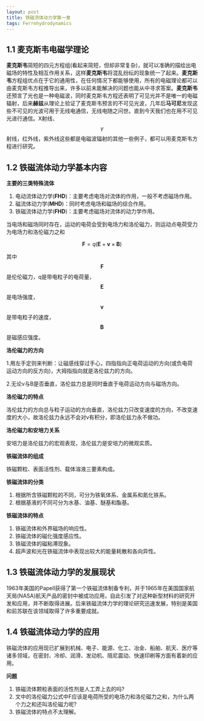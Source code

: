 ```yaml
---
layout: post
title: 铁磁流体动力学第一章
tags: Ferrohydrodynamics
---
```


## 1.1 麦克斯韦电磁学理论

**麦克斯韦**简短的四元方程组(看起来简短，但却非常复杂)，就可以准确的描绘出电磁场的特性及相互作用关系，这样**麦克斯韦**将混乱纷纭的现象统一了起来。**麦克斯韦**方程组优点在于它的通用性，在任何情况下都能够使用，所有的电磁理论都可以由麦克斯韦方程推导出来，许多以前未能解决的问题也能从中寻求答案。**麦克斯韦**还预言了光也是一种电磁波，同时麦克斯韦方程还表明了可见光并不是唯一的电磁辐射，后来**赫兹**从理论上验证了麦克斯韦预言的不可见光波，几年后**马可尼**发现这些不可见的光波可用于无线电通信，无线电随之问世。直到今天我们也在用不可见光进行通信。X射线、$$\gamma$$射线，红外线，紫外线这些都是电磁波辐射的其他一些例子，都可以用麦克斯韦方程进行研究。

## 1.2 铁磁流体动力学基本内容

**主要的三类特殊流体**

1. 电动流体动力学(**FHD**)：主要考虑电场对流体的作用，一般不考虑磁场作用。
2. 磁流体动力学(**MHD**)：同时考虑电场和磁场的综合作用。
3. 铁磁流体动力学(**FHD**)：主要考虑磁场对流体的动力学作用。

当电场和磁场同时存在，运动的电荷会受到电场力和洛伦磁力，则运动点电荷受力为电场力和洛伦磁力之和

$$
\pmb{F} = q(\pmb{E}+\pmb{v}\times\pmb{B})
$$

其中$$\pmb{F}$$是伦伦磁力，q是带电粒子的电荷量，$$\pmb{E}$$是电场强度，$$\pmb{v}$$是带电粒子的速度，$$\pmb{B}$$是磁感应强度。

**洛伦磁力的方向**

1.用左手定则来判断：让磁感线穿过手心，四指指向正电荷运动的方向(或负电荷运动方向的反方向)，大拇指指向就是洛伦兹力的方向。

2.无论v与B是否垂直，洛伦兹力总是同时垂直于电荷运动方向与磁场方向。

**洛伦磁力的特点**

洛伦兹力的方向总与粒子运动的方向垂直，洛伦兹力只改变速度的方向，不改变速度的大小，故洛伦兹力永远不会对v有积分，即洛伦兹力永不做功。

**洛伦磁力和安培力关系**

安培力是洛伦兹力的宏观表现，洛伦兹力是安培力的微观实质。

**铁磁流体的组成**

铁磁颗粒、表面活性剂、载体溶液三要素构成。

**铁磁流体的分类**

1. 根据所含铁磁颗粒的不同，可分为铁氧体系、金属系和氮化铁系。
2. 根据基液的不同可分为水基、油基、醚基和酯基。

**铁磁流体的特点**

1. 铁磁流体和外界磁场的响应性。
2. 铁磁流体的磁化强度感应性。
3. 铁磁流体的磁粘滞现象。
4. 超声波和光在铁磁流体中表现出较大的能量耗散和各向异性。

## 1.3 铁磁流体动力学的发展现状
1963年美国的Papell获得了第一个铁磁流体制备专利，并于1965年在美国国家航天局(NASA)航天产品的密封中被成功应用，自此引发了对这种新型材料的研究开发和应用，并不断取得进展。后来铁磁流体力学的理论研究迅速发展，特别是美国和前苏联在该领域取得了许多重要成就。


## 1.4 铁磁流体动力学的应用

铁磁流体的应用现已扩展到机械、电子、能源、化工、冶金、船舶、航天、医疗等诸多领域，在密封、冷却、润滑、发动机、阻尼震动、快速印刷等方面有着新的应用。

**问题**

1. 铁磁流体颗粒表面的活性剂是人工弄上去的吗?
2. 文中的洛伦磁力公式中F应该是电荷所受的电场力和洛伦磁力之和，为什么两个力之和还叫洛伦磁力呢?
3. 铁磁流体的特点不太理解。
